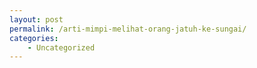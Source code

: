 ```yaml
---
layout: post
permalink: /arti-mimpi-melihat-orang-jatuh-ke-sungai/
categories:
    - Uncategorized
---
```


